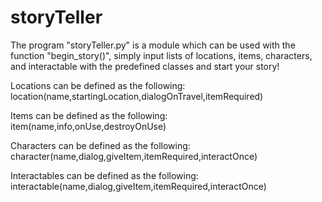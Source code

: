 # storyTeller
The program "storyTeller.py" is a module which can be used with the function "begin_story()", simply input lists of locations, items, characters, and interactable with the predefined classes and start your story!

Locations can be defined as the following:
location(name,startingLocation,dialogOnTravel,itemRequired)

Items can be defined as the following:
item(name,info,onUse,destroyOnUse)

Characters can be defined as the following:
character(name,dialog,giveItem,itemRequired,interactOnce)

Interactables can be defined as the following:
interactable(name,dialog,giveItem,itemRequired,interactOnce)
